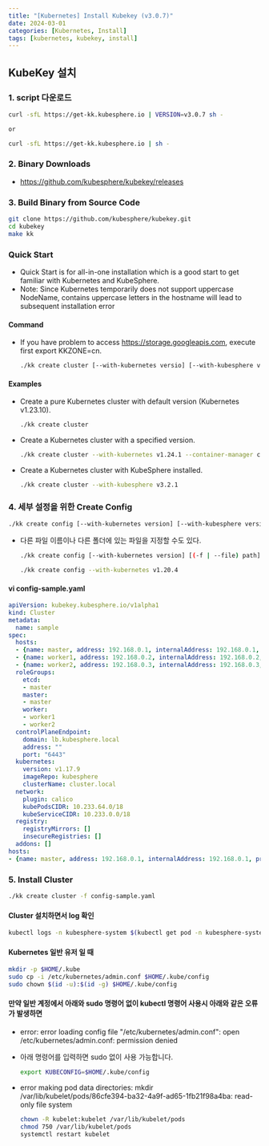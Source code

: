 ```yaml
---
title: "[Kubernetes] Install Kubekey (v3.0.7)"
date: 2024-03-01
categories: [Kubernetes, Install]
tags: [kubernetes, kubekey, install]
---
```


## KubeKey 설치

### 1. script 다운로드

```bash
curl -sfL https://get-kk.kubesphere.io | VERSION=v3.0.7 sh -

or

curl -sfL https://get-kk.kubesphere.io | sh -
```

### 2. Binary Downloads

- <https://github.com/kubesphere/kubekey/releases>

### 3. Build Binary from Source Code

```bash
git clone https://github.com/kubesphere/kubekey.git
cd kubekey
make kk
```

### Quick Start

- Quick Start is for all-in-one installation which is a good start to get familiar with Kubernetes and KubeSphere.
- Note: Since Kubernetes temporarily does not support uppercase NodeName, contains uppercase letters in the hostname will lead to subsequent installation error

#### Command

- If you have problem to access <https://storage.googleapis.com>, execute first export KKZONE=cn.

  ```bash
  ./kk create cluster [--with-kubernetes versio] [--with-kubesphere version]
  ```

#### Examples

- Create a pure Kubernetes cluster with default version (Kubernetes v1.23.10).

  ```bash
  ./kk create cluster
  ```

- Create a Kubernetes cluster with a specified version.

  ```bash
  ./kk create cluster --with-kubernetes v1.24.1 --container-manager containerd
  ```

- Create a Kubernetes cluster with KubeSphere installed.

  ```bash
  ./kk create cluster --with-kubesphere v3.2.1
  ```

### 4. 세부 설정을 위한 Create Config

```bash
./kk create config [--with-kubernetes version] [--with-kubesphere version] [(-f | --filename) path]
```

- 다른 파일 이름이나 다른 폴더에 있는 파일을 지정할 수도 있다.

  ```bash
  ./kk create config [--with-kubernetes version] [(-f | --file) path]
  ```

  ```bash
  ./kk create config --with-kubernetes v1.20.4
  ```

#### vi config-sample.yaml

```yaml
apiVersion: kubekey.kubesphere.io/v1alpha1
kind: Cluster
metadata:
  name: sample
spec:
  hosts:
  - {name: master, address: 192.168.0.1, internalAddress: 192.168.0.1, user: root, password: Testing123}
  - {name: worker1, address: 192.168.0.2, internalAddress: 192.168.0.2, user: root, password: Testing123}
  - {name: worker2, address: 192.168.0.3, internalAddress: 192.168.0.3, user: root, password: Testing123}
  roleGroups:
    etcd:
    - master
    master:
    - master
    worker:
    - worker1
    - worker2
  controlPlaneEndpoint:
    domain: lb.kubesphere.local
    address: ""
    port: "6443"
  kubernetes:
    version: v1.17.9
    imageRepo: kubesphere
    clusterName: cluster.local
  network:
    plugin: calico
    kubePodsCIDR: 10.233.64.0/18
    kubeServiceCIDR: 10.233.0.0/18
  registry:
    registryMirrors: []
    insecureRegistries: []
  addons: []
hosts:
- {name: master, address: 192.168.0.1, internalAddress: 192.168.0.1, privateKeyPath: "~/.ssh/id_rsa"}
```

### 5. Install Cluster

```bash
./kk create cluster -f config-sample.yaml
```

#### Cluster 설치하면서 log 확인

```bash
kubectl logs -n kubesphere-system $(kubectl get pod -n kubesphere-system -l 'app in (ks-install, ks-installer)' -o jsonpath='{.items[0].metadata.name}') -f
```

#### Kubernetes 일반 유저 일 때

```bash
mkdir -p $HOME/.kube
sudo cp -i /etc/kubernetes/admin.conf $HOME/.kube/config
sudo chown $(id -u):$(id -g) $HOME/.kube/config
```

#### 만약 일반 계정에서 아래와 sudo 명령어 없이 kubectl 명령어 사용시 아래와 같은 오류가 발생하면

- error: error loading config file "/etc/kubernetes/admin.conf": open /etc/kubernetes/admin.conf: permission denied
- 아래 명령어를 입력하면 sudo 없이 사용 가능합니다.

  ```bash
  export KUBECONFIG=$HOME/.kube/config
  ```

- error making pod data directories: mkdir /var/lib/kubelet/pods/86cfe394-ba32-4a9f-ad65-1fb21f98a4ba: read-only file system

  ```bash
  chown -R kubelet:kubelet /var/lib/kubelet/pods
  chmod 750 /var/lib/kubelet/pods
  systemctl restart kubelet
  ```